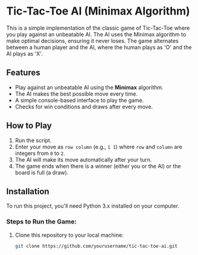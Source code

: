 # Tic-Tac-Toe AI (Minimax Algorithm)

This is a simple implementation of the classic game of Tic-Tac-Toe where you play against an unbeatable AI. The AI uses the Minimax algorithm to make optimal decisions, ensuring it never loses. The game alternates between a human player and the AI, where the human plays as 'O' and the AI plays as 'X'. 

## Features
- Play against an unbeatable AI using the **Minimax** algorithm.
- The AI makes the best possible move every time.
- A simple console-based interface to play the game.
- Checks for win conditions and draws after every move.

## How to Play
1. Run the script.
2. Enter your move as `row column` (e.g., `1 1`) where `row` and `column` are integers from `0` to `2`.
3. The AI will make its move automatically after your turn.
4. The game ends when there is a winner (either you or the AI) or the board is full (a draw).

## Installation
To run this project, you'll need Python 3.x installed on your computer.

### Steps to Run the Game:

1. Clone this repository to your local machine:
   ```bash
   git clone https://github.com/yourusername/tic-tac-toe-ai.git
